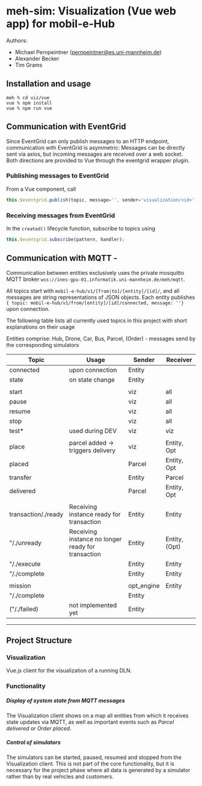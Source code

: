 # meh-sim: Visualization (Vue web app) for mobil-e-Hub
Authors: 
- Michael Pernpeintner (pernpeintner@es.uni-mannheim.de)
- Alexander Becker
- Tim Grams

## Installation and usage
```shell script
meh % cd viz/vue
vue % npm install
vue % npm run vue
```

## Communication with EventGrid
Since EventGrid can only publish messages to an HTTP endpoint, communication with EventGrid is asymmetric: Messages can be directly sent via axios, but incoming messages are received over a web socket. Both directions are provided to Vue through the eventgrid wrapper plugin.

### Publishing messages to EventGrid
From a Vue component, call 
```javascript
this.$eventgrid.publish(topic, message='', sender='visualization/<id>');
```

### Receiving messages from EventGrid
In the `created()` lifecycle function, subscribe to topics using 
```javascript
this.$eventgrid.subscribe(pattern, handler);
```

## Communication with MQTT -
Communication between entities exclusively uses the private mosquitto MQTT broker `wss://ines-gpu-01.informatik.uni-mannheim.de/meh/mqtt`.

All topics start with `mobil-e-hub/v1/[from|to]/[entity]/[id]/`, and all messages are string representations of JSON objects.
Each entity publishes `{ topic: mobil-e-hub/v1/from/[entity]/[id]/connected, message: ''}` upon connection.

The following table lists all currently used topics in this project with short explanations on their usage

Entities comprise: Hub, Drone, Car, Bus, Parcel, (Order) - messages send by the corresponding simulators


| Topic | Usage | Sender | Receiver |
|---	|---	|--- |--- |
|connected  	| upon connection  	|Entity | |
|state 	| on state change 	| Entity  | |
| | | | |
|start	|  	| viz | all |
|pause  	|  	| viz | all |
|resume  	|  	| viz | all |
|stop 	|  	| viz | all |
|test*	| used during DEV | viz | viz |
| | | | |
|place  	| parcel added -> triggers delivery	| viz | Entity, Opt|
|placed  	|  	| Parcel| Entity, Opt |
|transfer  	|  	| Entity | Parcel |
|delivered  |	| Parcel | Entity, Opt | 
| | | | |
|transaction/./ready 	| Receiving instance ready for transaction	| Entity | Entity|
|"/./unready  	|  	Receiving instance no longer ready for transaction | Entity | Entity, (Opt) |
|"/./execute  |	| Entity | Entity | 
|"/./complete  |	| Entity | Entity |
| | | | |
|mission	| | opt_engine | Entity	|
|"/./complete	| | Entity | 	|
|("/./failed)	| not implemented yet | Entity | 	|
---
## Project Structure

### Visualization
Vue.js client for the visualization of a running DLN.

### Functionality
##### Display of system state from MQTT messages
The Visualization client shows on a map all entities from which it receives state updates via MQTT, as well as important events such as _Parcel delivered_ or _Order placed_.

##### Control of simulators
The simulators can be started, paused, resumed and stopped from the Visualization client. This is not part of the core functionality, but it is necessary for the project phase where all data is generated by a simulator rather than by real vehicles and customers.

